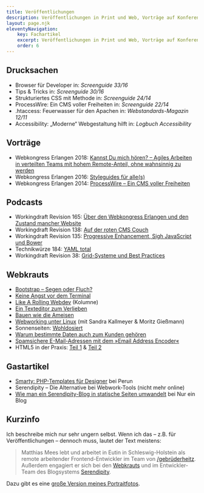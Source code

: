 ```yaml
---
title: Veröffentlichungen
description: Veröffentlichungen in Print und Web, Vorträge auf Konferenzen und Beiträge zu Podcasts
layout: page.njk
eleventyNavigation:
    key: Fachartikel
    excerpt: Veröffentlichungen in Print und Web, Vorträge auf Konferenzen und Beiträge zu Podcasts
    order: 6
---
```


## Drucksachen

-   Browser für Developer in: <cite>Screenguide 33/16</cite>
-   Tips & Tricks in: <cite>Screenguide 30/16</cite>
-   Strukturiertes CSS mit Methode in: <cite>Screenguide 24/14</cite>
-   ProcessWire: Ein CMS voller Freiheiten in: <cite>Screenguide 22/14</cite>
-   .htaccess: Feuerwasser für den Apachen in: <cite>Webstandards-Magazin 12/11</cite>
-   Accessibility: „Moderne“ Webgestaltung hilft in: <cite>Logbuch Accessibility</cite>

## Vorträge

-   Webkongress Erlangen 2018: [Kannst Du mich hören? – Agiles Arbeiten in verteilten Teams mit hohem Remote-Anteil, ohne wahnsinnig zu werden](https://www.video.uni-erlangen.de/clip/id/9482)
-   Webkongress Erlangen 2016: [Styleguides für alle(s)](https://www.video.uni-erlangen.de/clip/id/6108.html)
-   Webkongress Erlangen 2014: [ProcessWire – Ein CMS voller Freiheiten](http://www.video.uni-erlangen.de/clip/id/3690.html)

## Podcasts

-   Workingdraft Revision 165: [Über den Webkongress Erlangen und den Zustand mancher Website](http://workingdraft.de/165/)
-   Workingdraft Revision 138: [Auf der roten CMS Couch](http://workingdraft.de/138/)
-   Workingdraft Revision 135: [Progressive Enhancement, Sigh JavaScript und Bower](http://workingdraft.de/135/)
-   Technikwürze 184: [YAML total](http://technikwuerze.de/podcast/technikwuerze-184-yaml-total/)
-   Workingdraft Revision 38: [Grid-Systeme und Best Practices](http://workingdraft.de/38/)

## Webkrauts

-   [Bootstrap – Segen oder Fluch?](http://webkrauts.de/artikel/2015/bootstrap-segen-oder-fluch)
-   [Keine Angst vor dem Terminal](http://webkrauts.de/artikel/2014/keine-angst-vor-dem-terminal)
-   [Like A Rolling Webdev](http://webkrauts.de/artikel/2013/kolumne-like-a-rolling-webdev) (Kolumne)
-   [Ein Texteditor zum Verlieben](http://webkrauts.de/artikel/2012/sublime-text-2)
-   [Bauen wie die Ameisen](http://www.webkrauts.de/2011/12/23/bauen-wie-die-ameisen/)
-   [Webworking unter Linux](http://www.webkrauts.de/2011/12/14/webworking-unter-linux/) (mit Sandra Kallmeyer & Moritz Gießmann)
-   Sonnenseiten: [Wohldosiert](http://www.webkrauts.de/2011/08/10/sonnenseiten-wohldosiert/)
-   [Warum bestimmte Daten auch zum Kunden gehören](http://www.webkrauts.de/2010/12/10/warum-bestimmte-daten-auch-zum-kunden-gehoeren/)
-   [Spamsichere E-Mail-Adressen mit dem »Email Address Encoder«](http://www.webkrauts.de/2009/12/07/spamsichere-email-adressen/)
-   HTML5 in der Praxis: [Teil 1](http://www.webkrauts.de/2009/10/05/html5-in-der-praxis-1/) & [Teil 2](http://www.webkrauts.de/2009/10/06/html5-in-der-praxis-2/)

## Gastartikel

-   [Smarty: PHP-Templates für Designer](https://www.perun.net/2011/04/06/gastartikel-smarty-php-templates-fuer-designer/) bei Perun
-   Serendipity – Die Alternative bei Webwork-Tools (nicht mehr online)
-   [Wie man ein Serendipity-Blog in statische Seiten umwandelt](http://www.robertlender.info/blog/archives/3246-Wie-man-ein-Serendipity-Blog-in-statische-Seiten-umwandelt) bei Nur ein Blog

## Kurzinfo

Ich beschreibe mich nur sehr ungern selbst. Wenn ich das – z.B. für Veröffentlichungen – dennoch muss, lautet der Text meistens:

> Matthias Mees lebt und arbeitet in Eutin in Schleswig-Holstein als remote arbeitender Frontend-Entwickler im Team von [/gebrüderheitz](https://gebruederheitz.de). Außerdem engagiert er sich bei den [Webkrauts](http://webkrauts.de) und im Entwickler-Team des Blogsystems [Serendipity](https://s9y.org).

Dazu gibt es eine [große Version meines Portraitfotos](/v2/uploads/matthias-mees-1024x768.jpg).

